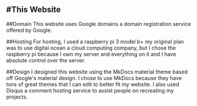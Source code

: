 #This Website
---
##Domain
This website uses Google domains a domain registration service offered by Google.

##Hosting
For hosting, I used a raspberry pi 3 model b+ my original plan was to use digital ocean a cloud computing company, but I chose the raspberry pi because I own my server and everything on it and I have absolute control over the server.

##Design
I designed this website using the MkDocs material theme based off Google's material design.  I chose to use MkDocs because they have tons of great themes that I can edit to better fit my website.  I also used Disqus a comment hosting service to assist people on recreating my projects.
